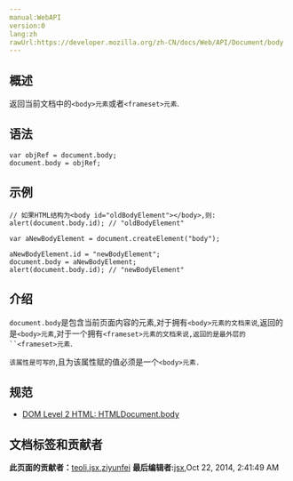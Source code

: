 ```yaml
---
manual:WebAPI
version:0
lang:zh
rawUrl:https://developer.mozilla.org/zh-CN/docs/Web/API/Document/body
---
```






## 概述<a name="Summary"></a>


返回当前文档中的`<body>元素`或者`<frameset>元素`.


## 语法<a name="Syntax"></a>

```
var objRef = document.body; 
document.body = objRef;
```

## 示例<a name="Example"></a>

```
// 如果HTML结构为<body id="oldBodyElement"></body>,则:
alert(document.body.id); // "oldBodyElement"

var aNewBodyElement = document.createElement("body");

aNewBodyElement.id = "newBodyElement";
document.body = aNewBodyElement;
alert(document.body.id); // "newBodyElement"
```

## 介绍<a name="Notes"></a>


`document.body`是包含当前页面内容的元素,对于拥有`<body>元素的文档来说`,返回的是`<body>元素`,对于一个拥有`<frameset>元素的文档来说,返回的是最外层的``<frameset>元素`.



`该属性是可写的`,且为该属性赋的值必须是一个`<body>元素.`


## 规范<a name="Specification"></a>

* [DOM Level 2 HTML: HTMLDocument.body](%24576 "")



## 文档标签和贡献者
**此页面的贡献者：**[teoli](%160 ""),[jsx](%4545 ""),[ziyunfei](%61 "")
**最后编辑者:**[jsx](%4545 ""),<time>Oct 22, 2014, 2:41:49 AM</time>


